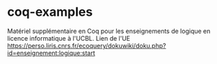 # coq-examples

Matériel supplémentaire en Coq pour les enseignements de logique en licence informatique à l'UCBL.
Lien de l'UE https://perso.liris.cnrs.fr/ecoquery/dokuwiki/doku.php?id=enseignement:logique:start

